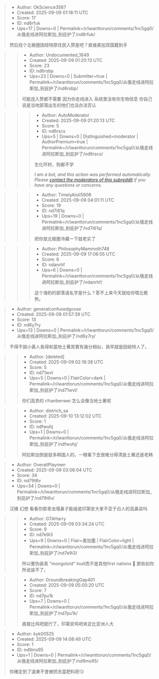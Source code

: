 > - Author: OkScience3587
> - Created: 2025-09-09 01:18:11 UTC
> - Score: 17
> - ID: nd6rfuk
> - Ups=17 | Downs=0 | Permalink=/r/iwanttorun/comments/1nc5gq0/从俄走线进阿拉斯加_别庇护了/nd6rfuk/
>
> 然后找个北极圈因纽特原住民入赘是吧？直接美加双国籍到手

>> - Author: Undocumented_1649
>> - Created: 2025-09-09 01:20:13 UTC
>> - Score: 23
>> - ID: nd6rsbp
>> - Ups=23 | Downs=0 | Submitter=true | Permalink=/r/iwanttorun/comments/1nc5gq0/从俄走线进阿拉斯加_别庇护了/nd6rsbp/
>>
>> 可能连入赘都不需要 因为你走线进入 系统里没有你生物信息 你自己说是当地部落出生的他们也没办法否认

>>> - Author: AutoModerator
>>> - Created: 2025-09-09 01:20:13 UTC
>>> - Score: 5
>>> - ID: nd6rscs
>>> - Ups=5 | Downs=0 | Distinguished=moderator | AuthorPremium=true | Permalink=/r/iwanttorun/comments/1nc5gq0/从俄走线进阿拉斯加_别庇护了/nd6rscs/
>>>
>>> 生化环材，狗都不学
>>> 
>>> *I am a bot, and this action was performed automatically. Please [contact the moderators of this subreddit](/message/compose/?to=/r/iwanttorun) if you have any questions or concerns.*

>>> - Author: TimelyAioli5908
>>> - Created: 2025-09-09 04:01:11 UTC
>>> - Score: 19
>>> - ID: nd7i61q
>>> - Ups=19 | Downs=0 | Permalink=/r/iwanttorun/comments/1nc5gq0/从俄走线进阿拉斯加_别庇护了/nd7i61q/
>>>
>>> 把你放北极圈冷藏一下就老实了

>>> - Author: PhilosophyMammoth748
>>> - Created: 2025-09-09 17:06:55 UTC
>>> - Score: 6
>>> - ID: ndanrhf
>>> - Ups=6 | Downs=0 | Permalink=/r/iwanttorun/comments/1nc5gq0/从俄走线进阿拉斯加_别庇护了/ndanrhf/
>>>
>>> 这个海豹的部落语名字是什么？答不上来今天就给你喂北极熊。

> - Author: generalconfusedgoose
> - Created: 2025-09-09 01:57:39 UTC
> - Score: 13
> - ID: nd6y7ry
> - Ups=13 | Downs=0 | Permalink=/r/iwanttorun/comments/1nc5gq0/从俄走线进阿拉斯加_别庇护了/nd6y7ry/
>
> 不得不說小黃人長得和當地土著其實有幾分相似，我早就是因紐特人了。

>> - Author: [deleted]
>> - Created: 2025-09-09 02:18:38 UTC
>> - Score: 5
>> - ID: nd71wvl
>> - Ups=5 | Downs=0 | FlairColor=dark | Permalink=/r/iwanttorun/comments/1nc5gq0/从俄走线进阿拉斯加_别庇护了/nd71wvl/
>>
>> 你们高贵的 r/hanbenwei 怎么会像当地土著呢

>> - Author: dietrich_sa
>> - Created: 2025-09-10 13:12:02 UTC
>> - Score: 1
>> - ID: ndfwuhj
>> - Ups=1 | Downs=0 | Permalink=/r/iwanttorun/comments/1nc5gq0/从俄走线进阿拉斯加_别庇护了/ndfwuhj/
>>
>> 阿拉斯加倒是挺多韩国人的，一眼看下去很难分得清是土著还是老韩

> - Author: OverallPlaymen
> - Created: 2025-09-09 03:06:04 UTC
> - Score: 34
> - ID: nd79t6v
> - Ups=34 | Downs=0 | Permalink=/r/iwanttorun/comments/1nc5gq0/从俄走线进阿拉斯加_别庇护了/nd79t6v/
>
> 汉猪 幻想 看看你那青虫塌鼻子能碰瓷印第安大爹不亚于白人的高鼻梁吗

>> - Author: GTAHarry
>> - Created: 2025-09-09 03:34:24 UTC
>> - Score: 9
>> - ID: nd7e9i3
>> - Ups=9 | Downs=0 | Flair=美加墨 | FlairColor=light | Permalink=/r/iwanttorun/comments/1nc5gq0/从俄走线进阿拉斯加_别庇护了/nd7e9i3/
>>
>> 所以要伪装真 "mongoloid" Inuit而不是其他first nations 🤣 那些如你所说装不了。

>> - Author: GroundbreakingGap401
>> - Created: 2025-09-09 05:00:20 UTC
>> - Score: 7
>> - ID: nd7pu1k
>> - Ups=7 | Downs=0 | Permalink=/r/iwanttorun/comments/1nc5gq0/从俄走线进阿拉斯加_别庇护了/nd7pu1k/
>>
>> 直接比鸡吧就行了，印第安鸡吧肯定比亚洲人大

> - Author: kyk00525
> - Created: 2025-09-09 14:08:49 UTC
> - Score: 1
> - ID: nd9ms95
> - Ups=1 | Downs=0 | Permalink=/r/iwanttorun/comments/1nc5gq0/从俄走线进阿拉斯加_别庇护了/nd9ms95/
>
> 你確定到了遠東不會被抓去當肥料麽😏
